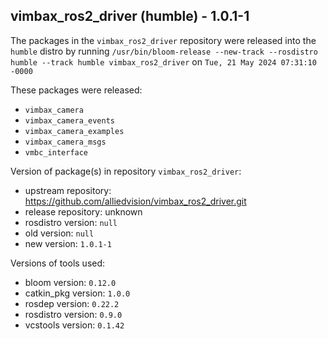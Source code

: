 ## vimbax_ros2_driver (humble) - 1.0.1-1

The packages in the `vimbax_ros2_driver` repository were released into the `humble` distro by running `/usr/bin/bloom-release --new-track --rosdistro humble --track humble vimbax_ros2_driver` on `Tue, 21 May 2024 07:31:10 -0000`

These packages were released:
- `vimbax_camera`
- `vimbax_camera_events`
- `vimbax_camera_examples`
- `vimbax_camera_msgs`
- `vmbc_interface`

Version of package(s) in repository `vimbax_ros2_driver`:

- upstream repository: https://github.com/alliedvision/vimbax_ros2_driver.git
- release repository: unknown
- rosdistro version: `null`
- old version: `null`
- new version: `1.0.1-1`

Versions of tools used:

- bloom version: `0.12.0`
- catkin_pkg version: `1.0.0`
- rosdep version: `0.22.2`
- rosdistro version: `0.9.0`
- vcstools version: `0.1.42`


